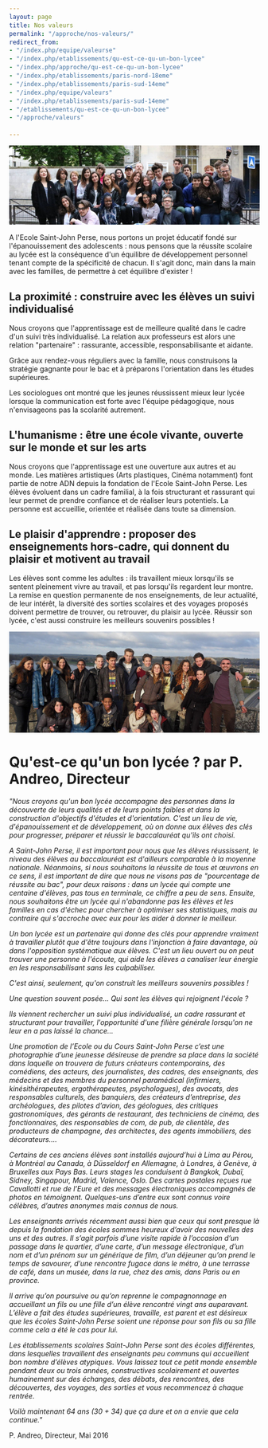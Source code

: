 ```yaml
---
layout: page
title: Nos valeurs
permalink: "/approche/nos-valeurs/"
redirect_from:
- "/index.php/equipe/valeurse"
- "/index.php/etablissements/qu-est-ce-qu-un-bon-lycee"
- "/index.php/approche/qu-est-ce-qu-un-bon-lycee"
- "/index.php/etablissements/paris-nord-18eme"
- "/index.php/etablissements/paris-sud-14eme"
- "/index.php/equipe/valeurs"
- "/index.php/etablissements/paris-sud-14eme"
- "/etablissements/qu-est-ce-qu-un-bon-lycee"
- "/approche/valeurs"

---
```

<img src="/images/approche-1.jpg">

A l'Ecole Saint-John Perse, nous portons un projet éducatif fondé sur l'épanouissement des adolescents : nous pensons que la réussite scolaire au lycée est la conséquence d'un équilibre de développement personnel tenant compte de la spécificité de chacun. Il s'agit donc, main dans la main avec les familles, de permettre à cet équilibre d'exister !

## La proximité : construire avec les élèves un suivi individualisé

Nous croyons que l'apprentissage est de meilleure qualité dans le cadre d'un suivi très individualisé. La relation aux professeurs est alors une relation "partenaire" : rassurante, accessible, responsabilisante et aidante.

Grâce aux rendez-vous réguliers avec la famille, nous construisons la stratégie gagnante pour le bac et à préparons l'orientation dans les études supérieures.

Les sociologues ont montré que les jeunes réussissent mieux leur lycée lorsque la communication est forte avec l'équipe pédagogique, nous n'envisageons pas la scolarité autrement.

## L'humanisme : être une école vivante, ouverte sur le monde et sur les arts

Nous croyons que l'apprentissage est une ouverture aux autres et au monde. Les matières artistiques  (Arts plastiques, Cinéma notamment) font partie de notre ADN depuis la fondation de l'Ecole Saint-John Perse. Les élèves évoluent dans un cadre familial, à la fois structurant et rassurant qui leur permet de prendre confiance et de réaliser leurs potentiels. La personne est accueillie, orientée et réalisée dans toute sa dimension.

## Le plaisir d'apprendre : proposer des enseignements hors-cadre, qui donnent du plaisir et motivent au travail

Les élèves sont comme les adultes : ils travaillent mieux lorsqu'ils se sentent pleinement vivre au travail, et pas lorsqu'ils regardent leur montre. La remise en question permanente de nos enseignements, de leur actualité, de leur intérêt, la diversité des sorties scolaires et des voyages proposés doivent permettre de trouver, ou retrouver, du plaisir au lycée.  Réussir son lycée, c'est aussi construire les meilleurs souvenirs possibles !

<img src="/images/approche-2.jpg">

# Qu'est-ce qu'un bon lycée ? par P. Andreo, Directeur

_"Nous croyons qu'un bon lycée accompagne des personnes dans la découverte de leurs qualités et de leurs points faibles et dans la construction d'objectifs d'études et d'orientation. C'est un lieu de vie, d'épanouissement et de développement, où on donne aux élèves des clés pour progresser, préparer et réussir le baccalauréat qu'ils ont choisi._

_A Saint-John Perse, il est important pour nous que les élèves réussissent, le niveau des élèves au baccalauréat est d'ailleurs comparable à la moyenne nationale. Néanmoins, si nous souhaitons la réussite de tous et œuvrons en ce sens, il est important de dire que nous ne visons pas de "pourcentage de réussite au bac", pour deux raisons : dans un lycée qui compte une centaine d'élèves, pas tous en terminale, ce chiffre a peu de sens. Ensuite, nous souhaitons être un lycée qui n'abandonne pas les élèves et les familles en cas d'échec pour chercher à optimiser ses statistiques, mais au contraire qui s'accroche avec eux pour les aider à donner le meilleur._

_Un bon lycée est un partenaire qui donne des clés pour apprendre vraiment à travailler plutôt que d'être toujours dans l'injonction à faire davantage, où dans l'opposition systématique aux élèves. C'est un lieu ouvert ou on peut trouver une personne à l'écoute, qui aide les élèves a canaliser leur énergie en les responsabilisant sans les culpabiliser._

_C'est ainsi, seulement, qu'on construit les meilleurs souvenirs possibles !_

_Une question souvent posée... Qui sont les élèves qui rejoignent l'école ?_

_Ils viennent rechercher un suivi plus individualisé, un cadre rassurant et structurant pour travailler, l'opportunité d'une filière générale lorsqu'on ne leur en a pas laissé la chance..._

_Une promotion de l’Ecole ou du Cours Saint-John Perse c’est une photographie d’une jeunesse désireuse de prendre sa place dans la société dans laquelle on trouvera de futurs créateurs contemporains, des comédiens, des acteurs, des journalistes, des cadres, des enseignants, des médecins et des membres du personnel paramédical (infirmiers, kinésithérapeutes, ergothérapeutes, psychologues), des avocats, des responsables culturels, des banquiers, des créateurs d’entreprise, des archéologues, des pilotes d’avion, des géologues, des critiques gastronomiques, des gérants de restaurant, des techniciens de cinéma, des fonctionnaires, des responsables de com, de pub, de clientèle, des producteurs de champagne, des architectes, des agents immobiliers, des décorateurs…._

_Certains de ces anciens élèves sont installés aujourd’hui à Lima au Pérou, à Montréal au Canada, à Düsseldorf en Allemagne, à Londres, à Genève, à Bruxelles aux Pays Bas. Leurs stages les conduisent à Bangkok, Dubaï, Sidney, Singapour, Madrid, Valence, Oslo. Des cartes postales reçues rue Cavallotti et rue de l’Eure et des messages électroniques accompagnés de photos en témoignent. Quelques-uns d’entre eux sont connus voire célèbres, d’autres anonymes mais connus de nous._

_Les enseignants arrivés récemment aussi bien que ceux qui sont presque là depuis la fondation des écoles sommes heureux d’avoir des nouvelles des uns et des autres. Il s’agit parfois d’une visite rapide à l’occasion d’un passage dans le quartier, d’une carte, d’un message électronique, d’un nom et d’un prénom sur un générique de film, d’un déjeuner qu’on prend le temps de savourer, d’une rencontre fugace dans le métro, à une terrasse de café, dans un musée, dans la rue, chez des amis, dans Paris ou en province._

_Il arrive qu’on poursuive ou qu’on reprenne le compagnonnage en accueillant un fils ou une fille d’un élève rencontré vingt ans auparavant. L’élève a fait des études supérieures, travaille, est parent et est désireux que les écoles Saint-John Perse soient une réponse pour son fils ou sa fille comme cela a été le cas pour lui._

_Les établissements scolaires Saint-John Perse sont des écoles différentes, dans lesquelles travaillent des enseignants peu communs qui accueillent bon nombre d’élèves atypiques. Vous laissez tout ce petit monde ensemble pendant deux ou trois années, constructives scolairement et ouvertes humainement sur des échanges, des débats, des rencontres, des découvertes, des voyages, des sorties et vous recommencez à chaque rentrée._

_Voilà maintenant 64 ans (30 + 34) que ça dure et on a envie que cela continue."_

P. Andreo, Directeur, Mai 2016